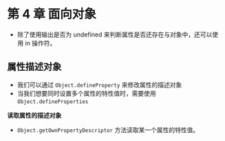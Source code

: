 # 第 4 章 面向对象

* 除了使用输出是否为 undefined 来判断属性是否还存在与对象中，还可以使用 in 操作符。

## 属性描述对象

* 我们可以通过 `Object.defineProperty` 来修改属性的描述对象
* 当我们想要同时设置多个属性的特性值时，需要使用 `Object.defineProperties`

**读取属性的描述对象**

* `Object.getOwnPropertyDescriptor` 方法读取某一个属性的特性值。